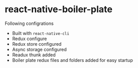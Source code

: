 # react-native-boiler-plate
Following configrations

- Built with `react-native-cli`
- Redux configure
- Redux store configured
- Async storage configured
- Readux thunk added
- Boiler plate redux files and folders added for easy startup
